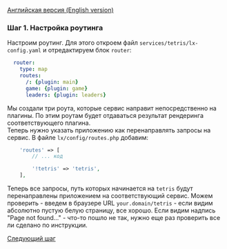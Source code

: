 [Английская версия (English version)](https://github.com/epicoon/lx-doc-articles/blob/master/en/app-dev/expl1/1_routing.md)

### Шаг 1. Настройка роутинга

Настроим роутинг. Для этого откроем файл `services/tetris/lx-config.yaml` и отредактируем блок `router`:
```yaml
  router:
    type: map
    routes:
      /: {plugin: main}
      game: {plugin: game}
      leaders: {plugin: leaders}
```
Мы создали три роута, которые сервис направит непосредственно на плагины. По этим роутам будет отдаваться результат рендеринга соответствующего плагина.<br>
Теперь нужно указать приложению как перенаправлять запросы на сервис. В файле `lx/config/routes.php` добавим:
```php
	'routes' => [
		// ... код

		'!tetris' => 'tetris',
	],
```
Теперь все запросы, путь которых начинается на `tetris` будут перенаправлены приложением на соответствующий сервис. Можем проверить - введем в браузере URL `your.domain/tetris` - если видим абсолютно пустую белую страницу, все хорошо. Если видим надпись "Page not found..." - что-то пошло не так, нужно еще раз проверить все ли сделано по инструкции.

[Следующий шаг](https://github.com/epicoon/lx-doc-articles/blob/master/ru/app-dev/expl1/2_game_view.md)
